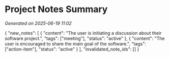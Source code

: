 # Project Notes Summary

*Generated on 2025-06-19 11:02*

{
  "new_notes": [
    {
      "content": "The user is initiating a discussion about their software project.",
      "tags": ["meeting"],
      "status": "active"
    },
    {
      "content": "The user is encouraged to share the main goal of the software.",
      "tags": ["action-item"],
      "status": "active"
    }
  ],
  "invalidated_note_ids": []
}
